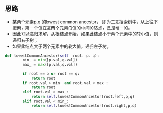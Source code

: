 ##  思路

- 某两个元素p,q 的lowest common ancestor， 即为二叉搜索树中，从上往下搜索，第一个值在这两个元素的值的中间的结点，且是唯一的。
- 因此可以递归求解，从根结点开始，如果此结点小于两个元素中的较小值，则递归右子树；
- 如果此结点大于两个元素中的较大值，递归左子树。
```Python
def lowestCommonAncestor(self, root, p, q):
        min_ = min([p.val,q.val])
        max_ = max([p.val,q.val])
        
        if root == p or root == q:
            return root
        if root.val > min_ and root.val < max_:
            return root
        elif root.val > max_:
            return self.lowestCommonAncestor(root.left,p,q)
        elif root.val < min_:
            return self.lowestCommonAncestor(root.right,p,q)
```